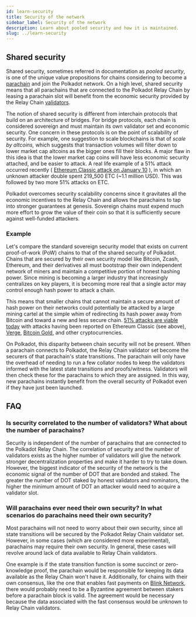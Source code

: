 ```yaml
---
id: learn-security
title: Security of the network
sidebar_label: Security of the network
description: Learn about pooled security and how it is maintained.
slug: ../learn-security
---
```


## Shared security

Shared security, sometimes referred in documentation as _pooled security_, is one of the unique
value propositions for chains considering to become a [parachain](learn-parachains.md) and join the
Polkadot network. On a high level, shared security means that all parachains that are connected to
the Polkadot Relay Chain by leasing a parachain slot will benefit from the economic security
provided by the Relay Chain [validators](learn-validator.md).

The notion of shared security is different from interchain protocols that build on an architecture
of bridges. For bridge protocols, each chain is considered sovereign and must maintain its own
validator set and economic security. One concern in these protocols is on the point of scalability
of security. For example, one suggestion to scale blockchains is that of _scale by altcoins,_ which
suggests that transaction volumes will filter down to lower market cap altcoins as the bigger ones
fill their blocks. A major flaw in this idea is that the lower market cap coins will have less
economic security attached, and be easier to attack. A real life example of a 51% attack occurred
recently (
[Ethereum Classic attack on January 10](https://cointelegraph.com/news/ethereum-classic-51-attack-the-reality-of-proof-of-work)
), in which an unknown attacker double spent 219_500 ETC (~1.1 million USD). This was followed by
two more 51% attacks on ETC.

Polkadot overcomes security scalability concerns since it gravitates all the economic incentives to
the Relay Chain and allows the parachains to tap into stronger guarantees at genesis. Sovereign
chains must expend much more effort to grow the value of their coin so that it is sufficiently secure against well-funded attackers.

### Example

Let's compare the standard sovereign security model that exists on current proof-of-work (PoW)
chains to that of the shared security of Polkadot. Chains that are secured by their own security
model like Bitcoin, Zcash, Ethereum, and their derivatives all must bootstrap their own independent
network of miners and maintain a competitive portion of honest hashing power. Since mining is
becoming a larger industry that increasingly centralizes on key players, it is becoming more real
that a single actor may control enough hash power to attack a chain.

This means that smaller chains that cannot maintain a secure amount of hash power on their networks
could potentially be attacked by a large mining cartel at the simple whim of redirecting its hash
power away from Bitcoin and toward a new and less secure chain.
[51% attacks are viable today](https://www.crypto51.app) with attacks having been reported on
Ethereum Classic (see above),
[Verge](https://coincentral.com/verge-suffers-51-attack-hard-forks-in-response/),
[Bitcoin Gold](https://bitcoingold.org/responding-to-attacks/), and other cryptocurrencies.

On Polkadot, this disparity between chain security will not be present. When a parachain connects to
Polkadot, the Relay Chain validator set become the securers of that parachain's state transitions.
The parachain will only have the overhead of needing to run a few collator nodes to keep the
validators informed with the latest state transitions and proofs/witness. Validators will then check
these for the parachains to which they are assigned. In this way, new parachains instantly benefit
from the overall security of Polkadot even if they have just been launched.

## FAQ

### Is security correlated to the number of validators? What about the number of parachains?

Security is independent of the number of parachains that are connected to the Polkadot Relay Chain.
The correlation of security and the number of validators exists as the higher number of validators
will give the network stronger decentralization properties and make it harder to try to take down.
However, the biggest indicator of the security of the network is the economic signal of the number
of DOT that are bonded and staked. The greater the number of DOT staked by honest validators and
nominators, the higher the minimum amount of DOT an attacker would need to acquire a validator slot.

### Will parachains ever need their own security? In what scenarios do parachains need their own security?

Most parachains will not need to worry about their own security, since all state transitions will be
secured by the Polkadot Relay Chain validator set. However, in some cases (which are considered more
experimental), parachains may require their own security. In general, these cases will revolve
around lack of data available to Relay Chain validators.

One example is if the state transition function is some succinct or zero-knowledge proof, the
parachain would be responsible for keeping its data available as the Relay Chain won't have it.
Additionally, for chains with their own consensus, like the one that enables fast payments on
[Blink Network](https://www.youtube.com/watch?v=sf5GMDlG7Uk), there would probably need to be a
Byzantine agreement between stakers before a parachain block is valid. The agreement would be
necessary because the data associated with the fast consensus would be unknown to Relay Chain
validators.

